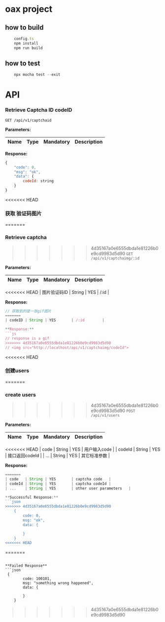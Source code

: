 # oax project

## how to build
```js
    config.ts
    npm install
    npm run build
```

## how to test
```js
    npx mocha test --exit
```
# API 
### Retrieve Captcha ID codeID
`GET /api/v1/captchaid`


**Parameters:**

| Name | Type | Mandatory | Description |
| ---- | ---- | --------- | ----------- |

**Response:**
```js
{
    "code": 0,
    "msg": "ok",
    "data": {
        codeId: string
    }
}
```


<<<<<<< HEAD
### 获取 验证码图片
=======
### Retrieve captcha
>>>>>>> 4d35167a0e6555dbda1e81226b0e9cd9983d5d90
`GET /api/v1/captchaimg/:id`


**Parameters:**

| Name | Type | Mandatory | Description |
| ---- | ---- | --------- | ----------- |
<<<<<<< HEAD
| 图片验证码ID | String | YES       | /:id        |

**Response:**
```js
// 获取到的是一张gif图片
=======
| codeID | String | YES       | /:id        |

**Response:**
```js
// response is a gif  
>>>>>>> 4d35167a0e6555dbda1e81226b0e9cd9983d5d90
// <img src="http://localhost/api/v1/captchaimg/codeId">
```


<<<<<<< HEAD
### 创建users
=======
### create users
>>>>>>> 4d35167a0e6555dbda1e81226b0e9cd9983d5d90
`POST /api/v1/users`


**Parameters:**

| Name | Type | Mandatory | Description |
| ---- | ---- | --------- | ----------- |
<<<<<<< HEAD
| code   | String | YES       | 用户输入code   |
| codeId | String | YES       | 接口返回codeId |
| ...    | String | YES       | 其它标准参数   |

**Response:**
```js
=======
| code   | String | YES       | captcha code   |
| codeId | String | YES       | captcha codeId |
| ...    | String | YES       | other user parameters   |

**Successful Response:**
```json
>>>>>>> 4d35167a0e6555dbda1e81226b0e9cd9983d5d90
    {
        code: 0,
        msg: "ok",
        data: {

        }
    }
<<<<<<< HEAD
```
=======
```

**Failed Response**
```json
 {
        code: 100101,
        msg: "something wrong happened",
        data: {

        }
    }

```
>>>>>>> 4d35167a0e6555dbda1e81226b0e9cd9983d5d90
